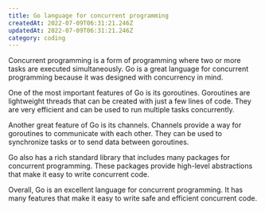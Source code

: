 ```yaml
---
title: Go language for concurrent programming
createdAt: 2022-07-09T06:31:21.246Z
updatedAt: 2022-07-09T06:31:21.246Z
category: coding
---
```


Concurrent programming is a form of programming where two or more tasks are executed simultaneously. Go is a great language for concurrent programming because it was designed with concurrency in mind.

One of the most important features of Go is its goroutines. Goroutines are lightweight threads that can be created with just a few lines of code. They are very efficient and can be used to run multiple tasks concurrently.

Another great feature of Go is its channels. Channels provide a way for goroutines to communicate with each other. They can be used to synchronize tasks or to send data between goroutines.

Go also has a rich standard library that includes many packages for concurrent programming. These packages provide high-level abstractions that make it easy to write concurrent code.

Overall, Go is an excellent language for concurrent programming. It has many features that make it easy to write safe and efficient concurrent code.
